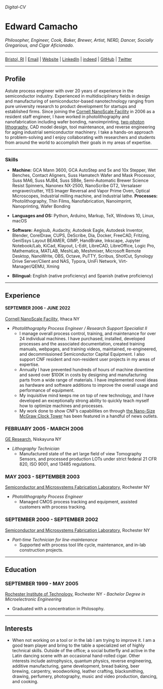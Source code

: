 *Digital-CV*
# Edward Camacho

*Philosopher, Engineer, Cook, Baker, Brewer, Artist, NERD, Dancer, Socially Gregarious, and Cigar Aficionado.*
***
[Bristol, RI](https://www.google.com/maps/place/Bristol,+RI+02809/@41.6768312,-71.3047218,13z/data=!3m1!4b1!4m5!3m4!1s0x89e4546eab6af43b:0xf49cd322e71298fa!8m2!3d41.6771101!4d-71.2662025) | [Email](mailto:caribeancube@gmail.com) | [Website](https://github.com/caribeancube/Digital-CV) | [LinkedIn](https://www.linkedin.com/in/edward-camacho-1a382916/) | [indeed](https://profile.indeed.com/?hl=en&co=US&from=gnav-homepage&_ga=2.263698767.2131236399.1658755236-2122425119.1658162846) | [GitHub](https://github.com/caribeancube) | [Twitter](https://twitter.com/caribeancube) 
***
## Profile
Astute process engineer with over 20 years of experience in the semiconductor industry. Experienced in multidisciplinary fields in design and manufacturing of semiconductor-based nanotechnology ranging from pure university research to product development for startups and established firms. Since joining the [Cornell NanoScale Facility](https://www.cnf.cornell.edu/) in 2006 as a resident staff engineer, I have worked in photolithography and nanofabrication including wafer bonding, nanoimprinting, [two-photon lithography](https://confluence.cornell.edu/display/CNFUserWiki/Two-photon+Lithography), CAD model design, tool maintenance, and reverse engineering for aging industrial semiconductor machinery. I take a hands-on approach to problem-solving and I enjoy collaborating with researchers and students from around the world to accomplish their goals in my areas of expertise. 
***
### Skills
- **Machine:** GCA Mann 3600, GCA AutoStep and  5x and 10x Stepper, Wet Benches, Contact Aligners, Suss Hamatech Wafer and Mask Processor, Suss MA6, Suss MJB4, Suss SB8e,  Semi-Automatic Brewer Science Resist Spinners, Nanonex NX-2500, NanoScribe GT2, Versalaser engraver/cutter, YES Imager Reversal and Vapor Prime Oven, Optical Microscopes, Industrial milling machine, and Industrial lathe. 
**Processes:** Photolithography, Thin Films, Nanofabrication, Nanoimprint, Nanoprinting, Wafer Bonding 

- **Languages and OS:**  Python, Arduino, Markup, TeX, Windows 10, Linux, macOS

- **Software:** Aegisub, Audacity, Autodesk Eagle, Autodesk Inventor, Blender, CorelDraw, CUPS, DeScribe, Dia, Docker, FreeCAD, Fritzing, GenISsys Layout BEAMER, GIMP, HandBrake, Inkscape, Jupyter Notebook/Lab, KiCad, Klayout, L-Edit, LibreCAD, LibreOffice, Logic Pro, Mathematica, MATLAB, MeshLab, Meshmixer, Microsoft Remote Desktop, NanoWrite, OBS, Octave, PuTTY, Scribus, ShotCut, Synology Drive Server/Client and NAS, Typora, UniFi Network, Virt-Manager/QEMU, Xming

- **Bilingual:** English (native proficiency) and Spanish (native proficiency)
***
## Experience
#### SEPTEMBER  2006 - JUNE 2022
[Cornell NanoScale Facility](https://www.cnf.cornell.edu/), Ithaca NY 
- *Photolithography Process Engineer / Research Support Specialist II*
	- I manage overall process control, training,  and maintenance for over 24 individual machines. I have purchased, installed, developed processes and the associated documentation, created training manuals, webpages, and training videos, maintained, re-engineered, and decommissioned Semiconductor Capital Equipment.  I also support CNF resident and non-resident user projects in my areas of expertise.
	- Annually I have prevented hundreds of hours of machine downtime and saved over $100K in costs by designing and manufacturing parts from a wide range of materials. I have implemented novel ideas as hardware and software additions to improve the overall usage and performance of equipment.
	- My inquisitive mind keeps me on top of new technology, and I have developed an exceptionally strong ability to quickly teach myself how to optimize machines and processes.  
	- My work done to show CNF’s capabilities on through [the Nano-Size McGraw Clock Tower](https://www.cnf.cornell.edu/highlights/tools/nanoscribe/clocktower) has been featured in a handful of news outlets. 

### FEBRUARY 2005 - MARCH 2006
[GE Research](https://www.ge.com/research/research-engine/rd-facilities/niskayuna), Niskayuna NY 
- *Lithography Technician*
	- Manufactured state of the art large field of view Tomography Sensors, and processed production LOTs under strict federal 21 CFR 820, ISO 9001, and 13485 regulations.

### MAY 2003 - SEPTEMBER 2003 
[Semiconductor and Microsystems Fabrication Laboratory](http://www.smfl.rit.edu/), Rochester NY 
- *Photolithography Process Engineer*
	- Managed CMOS process tracking and equipment, assisted customers with process tracking.

### SEPTEMBER  2000 - SEPTEMBER 2002 
[Semiconductor and Microsystems Fabrication Laboratory](http://www.smfl.rit.edu/), Rochester NY 
- *Part-time Technician for line-maintenance* 
	- Supported with process tool life cycle, maintenance, and in-lab construction projects.
***
## Education
### SEPTEMBER 1999 - MAY 2005
[Rochester Institute of Technology](https://www.rit.edu/), Rochester NY - *Bachelor Degree in Microelectronic Engineering*
- Graduated with a concentration in Philosophy. 
***
## Interests
- When not working on a tool or in the lab I am trying to improve it. I am a good team player and bring to the table a specialized set of highly technical skills. Outside of the office;  a social butterfly and active in the Latin dancing scene with an occasional hand-rolled cigar. Other interests include astrophysics, quantum physics, reverse engineering, additive manufacturing, game development, bread baking, beer brewing, carpentry, woodworking, leather crafting, blacksmithing,  drawing,  perfumery, photography,  music and video production, dancing, and cooking.
